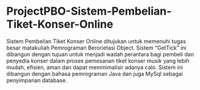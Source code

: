 # ProjectPBO-Sistem-Pembelian-Tiket-Konser-Online
Sistem Pembelian Tiket Konser Online ditujukan untuk memenuhi tugas besar matakuliah Pemrograman Berorietasi Object.
Sistem “GetTick” ini dibangun dengan tujuan untuk menjadi wadah perantara bagi pembeli dan penyedia konser dalam proses pemesanan tiket konser musik yang lebih mudah, efisien, aman dan dapat meminimalisir adanya calo.
Sistem ini dibangun dengan bahasa pemrograman Java dan juga MySql sebagai penyimpanan database.
